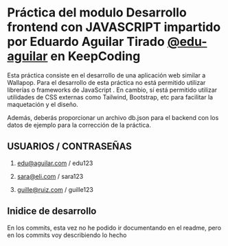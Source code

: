 # Práctica del modulo Desarrollo frontend con JAVASCRIPT impartido por Eduardo Aguilar Tirado [**@edu-aguilar**](https://github.com/edu-aguilar) en KeepCoding

Esta práctica consiste en el desarrollo de una aplicación web similar a Wallapop. Para el desarrollo de esta práctica no está permitido utilizar librerías o frameworks de JavaScript . En cambio, sí está permitido utilizar utilidades de CSS externas como Tailwind, Bootstrap, etc para facilitar la maquetación y el diseño.

Además, deberás proporcionar un archivo db.json para el backend con los datos de ejemplo para la corrección de la práctica.

## USUARIOS / CONTRASEÑAS

1. edu@aguilar.com / edu123

2. sara@eli.com / sara123
3. guille@ruiz.com / guille123

## Inidice de desarrollo

En los commits, esta vez no he podido ir documentando en el readme, pero en los commits voy describiendo lo hecho
